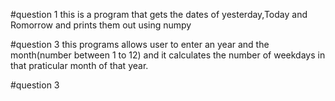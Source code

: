 #question 1
this is a program that gets the dates of yesterday,Today and Romorrow and prints them out using numpy


#question 3
this programs allows user to enter an year and the month(number between 1 to 12) and it calculates the number of
weekdays in that praticular month of that year.

#question 3
